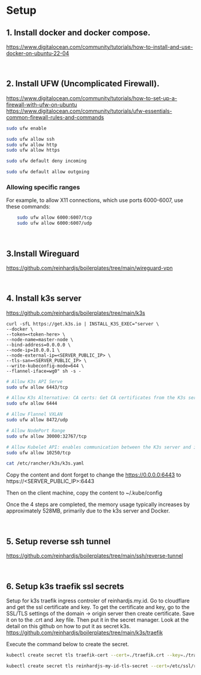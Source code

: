 # Setup

## 1. Install docker and docker compose.
https://www.digitalocean.com/community/tutorials/how-to-install-and-use-docker-on-ubuntu-22-04

<br>

## 2. Install UFW (Uncomplicated Firewall).
https://www.digitalocean.com/community/tutorials/how-to-set-up-a-firewall-with-ufw-on-ubuntu
https://www.digitalocean.com/community/tutorials/ufw-essentials-common-firewall-rules-and-commands

```bash
sudo ufw enable
```

```bash
sudo ufw allow ssh
sudo ufw allow http
sudo ufw allow https
```

```bash
sudo ufw default deny incoming
```

```bash
sudo ufw default allow outgoing
```

### Allowing specific ranges
For example, to allow X11 connections, which use ports 6000-6007, use these commands:
```bash
    sudo ufw allow 6000:6007/tcp
    sudo ufw allow 6000:6007/udp
```

<br>

## 3.Install Wireguard
https://github.com/reinhardjs/boilerplates/tree/main/wireguard-vpn

<br>

## 4. Install k3s server
https://github.com/reinhardjs/boilerplates/tree/main/k3s

```
curl -sfL https://get.k3s.io | INSTALL_K3S_EXEC="server \
--docker \
--token=<token-here> \
--node-name=master-node \
--bind-address=0.0.0.0 \
--node-ip=10.0.0.1 \
--node-external-ip=<SERVER_PUBLIC_IP> \
--tls-san=<SERVER_PUBLIC_IP> \
--write-kubeconfig-mode=644 \
--flannel-iface=wg0" sh -s -
```

```bash
# Allow K3s API Serve
sudo ufw allow 6443/tcp

# Allow K3s Alternative: CA certs: Get CA certificates from the K3s server.
sudo ufw allow 6444

# Allow Flannel VXLAN
sudo ufw allow 8472/udp

# Allow NodePort Range
sudo ufw allow 30000:32767/tcp

# Allow Kubelet API: enables communication between the K3s server and its agents, among other functions.
sudo ufw allow 10250/tcp
```

```bash
cat /etc/rancher/k3s/k3s.yaml
```

Copy the content and dont forget to change the https://0.0.0.0:6443 to https://<SERVER_PUBLIC_IP>:6443

Then on the client machine, copy the content to ~/.kube/config

Once the 4 steps are completed, the memory usage typically increases by approximately 528MB, primarily due to the k3s server and Docker.

<br>

## 5. Setup reverse ssh tunnel
https://github.com/reinhardjs/boilerplates/tree/main/ssh/reverse-tunnel

<br>

## 6. Setup k3s traefik ssl secrets
Setup for k3s traefik ingress controler of reinhardjs.my.id. Go to cloudflare and get the ssl certificate and key. 
To get the certificate and key, go to the SSL/TLS settings of the domain -> origin server then create certificate.
Save it on to the .crt and .key file. Then put it in the secret manager. Look at the detail on this github on how to put it as secret k3s.
https://github.com/reinhardjs/boilerplates/tree/main/k3s/traefik

Execute the command below to create the secret.
```bash
kubectl create secret tls traefik-cert --cert=./traefik.crt --key=./traefik.key
```

```bash
kubectl create secret tls reinhardjs-my-id-tls-secret --cert=/etc/ssl/reinhardjs.my.id.crt --key=/etc/ssl/reinhardjs.my.id.key
```
